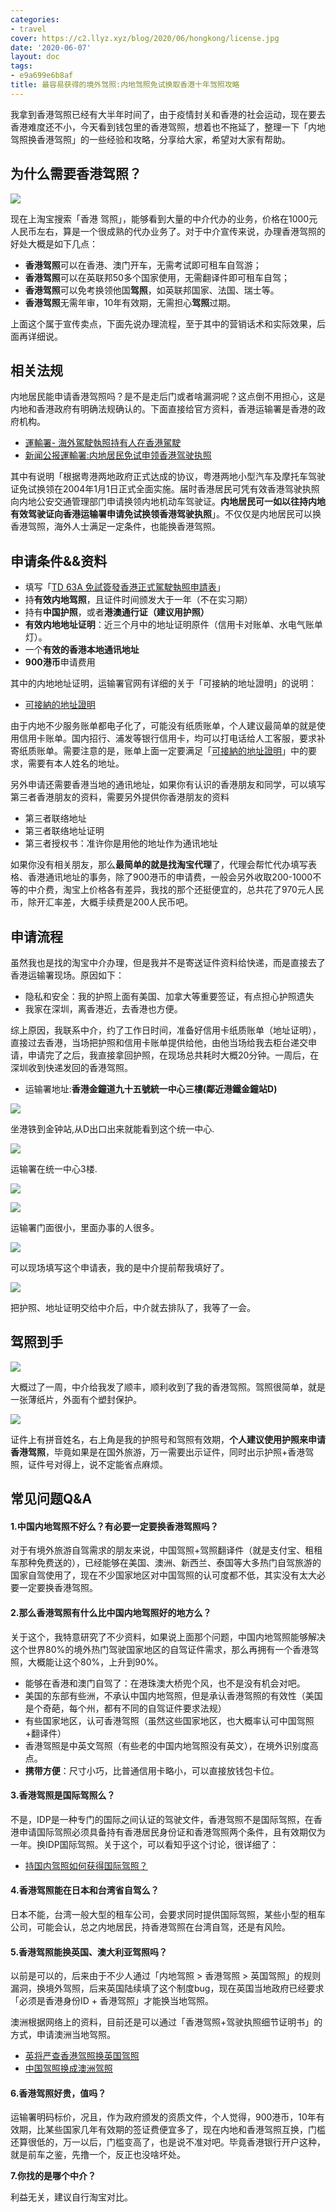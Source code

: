 ```yaml
---
categories:
- travel
cover: https://c2.llyz.xyz/blog/2020/06/hongkong/license.jpg
date: '2020-06-07'
layout: doc
tags:
- e9a699e6b8af
title: 最容易获得的境外驾照:内地驾照免试换取香港十年驾照攻略
---
```


我拿到香港驾照已经有大半年时间了，由于疫情封关和香港的社会运动，现在要去香港难度还不小，今天看到钱包里的香港驾照，想着也不拖延了，整理一下「内地驾照换香港驾照」的一些经验和攻略，分享给大家，希望对大家有帮助。

## 为什么需要香港驾照？

![](https://c2.llyz.xyz/blog/2020/06/hongkong/hk-1.jpg)

现在上淘宝搜索「香港 驾照」，能够看到大量的中介代办的业务，价格在1000元人民币左右，算是一个很成熟的代办业务了。对于中介宣传来说，办理香港驾照的好处大概是如下几点：

- **香港驾照**可以在香港、澳门开车，无需考试即可租车自驾游；
- **香港驾照**可以在英联邦50多个国家使用，无需翻译件即可租车自驾；
- **香港驾照**可以免考换领他国**驾照**，如英联邦国家、法国、瑞士等。
- **香港驾照**无需年审，10年有效期，无需担心**驾照**过期。

上面这个属于宣传卖点，下面先说办理流程，至于其中的营销话术和实际效果，后面再详细说。

## 相关法规

内地居民能申请香港驾照吗？是不是走后门或者啥漏洞呢？这点倒不用担心，这是内地和香港政府有明确法规确认的。下面直接给官方资料，香港运输署是香港的政府机构。

- [運輸署- 海外駕駛執照持有人在香港駕駛](https://www.td.gov.hk/tc/public_services/licences_and_permits/driving_licences/how_to_apply_for_a_driving_licence/driving_in_hong_kong_for_overseas_driving_licence_/index.html)
- [新闻公报運輸署:内地居民免试申领香港驾驶执照](https://www.td.gov.hk/sc/publications_and_press_releases/press_releases/transport_department/index_id_161.html)

其中有说明「根据粤港两地政府正式达成的协议，粤港两地小型汽车及摩托车驾驶证免试换领在2004年1月1日正式全面实施。届时香港居民可凭有效香港驾驶执照向内地公安交通管理部门申请换领内地机动车驾驶证。**内地居民可一如以往持内地有效驾驶证向香港运输署申请免试换领香港驾驶执照**」。不仅仅是内地居民可以换香港驾照，海外人士满足一定条件，也能换香港驾照。

## 申请条件&&资料

- 填写「[TD 63A 免試簽發香港正式駕駛執照申請表](https://www.td.gov.hk/filemanager/common/td63a(2017.11)_e-fillable_chi.pdf)」
- 持**有效内地驾照**，且证件时间颁发大于一年（不在实习期）
- 持有**中国护照**，或者**港澳通行证（建议用护照）**
- **有效内地地址证明**：近三个月中的地址证明原件（信用卡对账单、水电气账单灯）。
- 一个**有效的香港本地通讯地址**
- **900港币**申请费用

其中的内地地址证明，运输署官网有详细的关于「可接納的地址證明」的说明：

- [可接納的地址證明](https://www.td.gov.hk/tc/public_services/licences_and_permits/proof_of_address/index.html#apoa)

由于内地不少服务账单都电子化了，可能没有纸质账单，个人建议最简单的就是使用信用卡账单。国内招行、浦发等银行信用卡，均可以打电话给人工客服，要求补寄纸质账单。需要注意的是，账单上面一定要满足「[可接納的地址證明](https://www.td.gov.hk/tc/public_services/licences_and_permits/proof_of_address/index.html#apoa)」中的要求，需要有本人姓名的地址。

另外申请还需要香港当地的通讯地址，如果你有认识的香港朋友和同学，可以填写第三者香港朋友的资料，需要另外提供你香港朋友的资料

- 第三者联络地址
- 第三者联络地址证明
- 第三者授权书：准许你是用他的地址作为通讯地址

如果你没有相关朋友，那么**最简单的就是找淘宝代理**了，代理会帮忙代办填写表格、香港通讯地址的事务，除了900港币的申请费，一般会另外收取200-1000不等的中介费，淘宝上价格各有差异，我找的那个还挺便宜的，总共花了970元人民币，除开汇率差，大概手续费是200人民币吧。

## 申请流程

虽然我也是找的淘宝中介办理，但是我并不是寄送证件资料给快递，而是直接去了香港运输署现场。原因如下：

- 隐私和安全：我的护照上面有美国、加拿大等重要签证，有点担心护照遗失
- 我家在深圳，离香港近，去香港也方便。

综上原因，我联系中介，约了工作日时间，准备好信用卡纸质账单（地址证明），直接过去香港，当场把护照和信用卡账单提供给他，由他当场给我去柜台递交申请，申请完了之后，我直接拿回护照，在现场总共耗时大概20分钟。一周后，在深圳收到快递发回的香港驾照。

- 运输署地址:**香港金鐘道九十五號統一中心三樓(鄰近港鐵金鐘站D)**

![](https://c2.llyz.xyz/blog/2020/06/hongkong/l-12.JPG)

坐港铁到金钟站,从D出口出来就能看到这个统一中心.

![](https://c2.llyz.xyz/blog/2020/06/hongkong/l-3.JPG)

运输署在统一中心3楼.

![](https://c2.llyz.xyz/blog/2020/06/hongkong/l-4.JPG)

![](https://c2.llyz.xyz/blog/2020/06/hongkong/l-5.JPG)

运输署门面很小，里面办事的人很多。

![](https://c2.llyz.xyz/blog/2020/06/hongkong/l-10.JPG)

可以现场填写这个申请表，我的是中介提前帮我填好了。

![](https://c2.llyz.xyz/blog/2020/06/hongkong/l-7.JPG)

把护照、地址证明交给中介后，中介就去排队了，我等了一会。

## 驾照到手

![](https://c2.llyz.xyz/blog/2020/06/hongkong/license.jpg)

大概过了一周，中介给我发了顺丰，顺利收到了我的香港驾照。驾照很简单，就是一张薄纸片，外面有个塑封保护。

![](https://c2.llyz.xyz/blog/2020/06/hongkong/license2.jpg)

证件上有拼音姓名，右上角是我的护照号和驾照有效期，**个人建议使用护照来申请香港驾照**，毕竟如果是在国外旅游，万一需要出示证件，同时出示护照+香港驾照，证件号对得上，说不定能省点麻烦。

## 常见问题Q&A

#### 1.中国内地驾照不好么？有必要一定要换香港驾照吗？

对于有境外旅游自驾需求的朋友来说，中国驾照+驾照翻译件（就是支付宝、租租车那种免费送的），已经能够在美国、澳洲、新西兰、泰国等大多热门自驾旅游的国家自驾使用了，现在不少国家地区对中国驾照的认可度都不低，其实没有太大必要一定要换香港驾照。

#### 2.那么香港驾照有什么比中国内地驾照好的地方么？

关于这个，我特意研究了不少资料，如果说上面那个问题，中国内地驾照能够解决这个世界80%的境外热门驾驶国家地区的自驾证件需求，那么再拥有一个香港驾照，大概能让这个80%，上升到90%。

- 能够在香港和澳门自驾了：在港珠澳大桥兜个风，也不是没有机会对吧。
- 美国的东部有些洲，不承认中国内地驾照，但是承认香港驾照的有效性（美国是个奇葩，每个州，都有不同的自驾证件要求法规）
- 有些国家地区，认可香港驾照（虽然这些国家地区，也大概率认可中国驾照+翻译件）
- 香港驾照是中英文驾照（有些老的中国内地驾照没有英文），在境外识别度高点。
- **携带方便**：尺寸小巧，比普通信用卡略小，可以直接放钱包卡位。

#### 3.香港驾照是国际驾照么？

不是，IDP是一种专门的国际之间认证的驾驶文件，香港驾照不是国际驾照，在香港申请国际驾照必须具备持有香港居民身份证和香港驾照两个条件，且有效期仅为一年。换IDP国际驾照。关于这个，可以看知乎这个讨论，很详细了：

- [持国内驾照如何获得国际驾照？](https://www.zhihu.com/question/29740601)

#### 4.香港驾照能在日本和台湾省自驾么？

日本不能，台湾一般大型的租车公司，会要求同时提供国际驾照，某些小型的租车公司，可能会认，总之内地居民，持香港驾照在台湾自驾，还是有风险。

#### 5.香港驾照能换英国、澳大利亚驾照吗？

以前是可以的，后来由于不少人通过「内地驾照 > 香港驾照 > 英国驾照」的规则漏洞，换境外驾照，后来英国陆续填了这个制度bug，现在英国当地政府已经要求「必须是香港身份ID + 香港驾照」才能换当地驾照。

澳洲根据网络上的资料，目前还是可以通过「香港驾照+驾驶执照细节证明书」的方式，申请澳洲当地驾照。

- [英将严查香港驾照换英国驾照](https://www.bbc.com/ukchina/simp/uk_life/2012/02/120213_life_driving_licence)
- [中国驾照换成澳洲驾照](https://zhuanlan.zhihu.com/p/36204290)

#### 6.香港驾照好贵，值吗？

运输署明码标价，况且，作为政府颁发的资质文件，个人觉得，900港币，10年有效期，比某些国家几年有效期的签证费便宜多了，现在内地和香港驾照互换，门槛还算很低的，万一以后，门槛变高了，也是说不准对吧。毕竟香港银行开户这种，就是前车之鉴，先撸一个，反正也没啥坏处。

**7.你找的是哪个中介？**

利益无关，建议自行淘宝对比。
